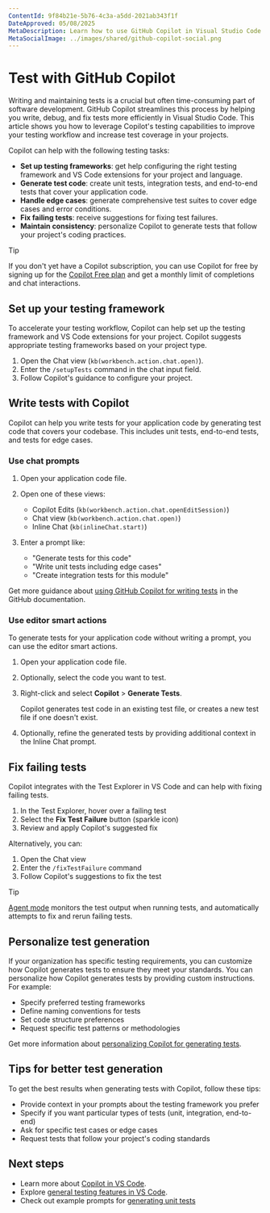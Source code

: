 ```yaml
---
ContentId: 9f84b21e-5b76-4c3a-a5dd-2021ab343f1f
DateApproved: 05/08/2025
MetaDescription: Learn how to use GitHub Copilot in Visual Studio Code to write, debug, and fix tests.
MetaSocialImage: ../images/shared/github-copilot-social.png
---
```

# Test with GitHub Copilot

Writing and maintaining tests is a crucial but often time-consuming part of software development. GitHub Copilot streamlines this process by helping you write, debug, and fix tests more efficiently in Visual Studio Code. This article shows you how to leverage Copilot's testing capabilities to improve your testing workflow and increase test coverage in your projects.

Copilot can help with the following testing tasks:

* **Set up testing frameworks**: get help configuring the right testing framework and VS Code extensions for your project and language.
* **Generate test code**: create unit tests, integration tests, and end-to-end tests that cover your application code.
* **Handle edge cases**: generate comprehensive test suites to cover edge cases and error conditions.
* **Fix failing tests**: receive suggestions for fixing test failures.
* **Maintain consistency**: personalize Copilot to generate tests that follow your project's coding practices.

> [!TIP]
> If you don't yet have a Copilot subscription, you can use Copilot for free by signing up for the [Copilot Free plan](https://github.com/github-copilot/signup) and get a monthly limit of completions and chat interactions.

## Set up your testing framework

To accelerate your testing workflow, Copilot can help set up the testing framework and VS Code extensions for your project. Copilot suggests appropriate testing frameworks based on your project type.

1. Open the Chat view (`kb(workbench.action.chat.open)`).
1. Enter the `/setupTests` command in the chat input field.
1. Follow Copilot's guidance to configure your project.

## Write tests with Copilot

Copilot can help you write tests for your application code by generating test code that covers your codebase. This includes unit tests, end-to-end tests, and tests for edge cases.

### Use chat prompts

1. Open your application code file.

1. Open one of these views:
    * Copilot Edits (`kb(workbench.action.chat.openEditSession)`)
    * Chat view (`kb(workbench.action.chat.open)`)
    * Inline Chat (`kb(inlineChat.start)`)

1. Enter a prompt like:
    * "Generate tests for this code"
    * "Write unit tests including edge cases"
    * "Create integration tests for this module"

Get more guidance about [using GitHub Copilot for writing tests](https://docs.github.com/en/copilot/using-github-copilot/guides-on-using-github-copilot/writing-tests-with-github-copilot) in the GitHub documentation.

### Use editor smart actions

To generate tests for your application code without writing a prompt, you can use the editor smart actions.

1. Open your application code file.
1. Optionally, select the code you want to test.
1. Right-click and select **Copilot** > **Generate Tests**.

    Copilot generates test code in an existing test file, or creates a new test file if one doesn't exist.

1. Optionally, refine the generated tests by providing additional context in the Inline Chat prompt.

## Fix failing tests

Copilot integrates with the Test Explorer in VS Code and can help with fixing failing tests.

1. In the Test Explorer, hover over a failing test
1. Select the **Fix Test Failure** button (sparkle icon)
1. Review and apply Copilot's suggested fix

Alternatively, you can:

1. Open the Chat view
1. Enter the `/fixTestFailure` command
1. Follow Copilot's suggestions to fix the test

> [!TIP]
> [Agent mode](/docs/copilot/chat/chat-agent-mode.md) monitors the test output when running tests, and automatically attempts to fix and rerun failing tests.

## Personalize test generation

If your organization has specific testing requirements, you can customize how Copilot generates tests to ensure they meet your standards. You can personalize how Copilot generates tests by providing custom instructions. For example:

* Specify preferred testing frameworks
* Define naming conventions for tests
* Set code structure preferences
* Request specific test patterns or methodologies

Get more information about [personalizing Copilot for generating tests](/docs/copilot/copilot-customization.md).

## Tips for better test generation

To get the best results when generating tests with Copilot, follow these tips:

* Provide context in your prompts about the testing framework you prefer
* Specify if you want particular types of tests (unit, integration, end-to-end)
* Ask for specific test cases or edge cases
* Request tests that follow your project's coding standards

## Next steps

* Learn more about [Copilot in VS Code](/docs/copilot/overview.md).
* Explore [general testing features in VS Code](/docs/debugtest/testing.md).
* Check out example prompts for [generating unit tests](https://docs.github.com/en/copilot/example-prompts-for-github-copilot-chat/testing-code/generate-unit-tests)
